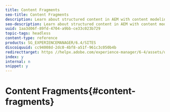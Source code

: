 ```yaml
---
title: Content Fragments
seo-title: Content Fragments
description: Learn about structured content in AEM with content modeling and user-friendly fragment authoring.
seo-description: Learn about structured content in AEM with content modeling and user-friendly fragment authoring.
uuid: 1aa3d06f-89fd-4704-a9bb-ce33c023b729
topic-tags: headless
content-type: reference
products: SG_EXPERIENCEMANAGER/6.4/SITES
discoiquuid: cc94008d-2dc0-4bf8-a51f-961c3c050b4b
redirecttarget: https //helpx.adobe.com/experience-manager/6-4/assets/user-guide.html?topic=/experience-manager/6-4/assets/morehelp/content-fragments.ug.js
index: y
internal: n
snippet: y
---
```


# Content Fragments{#content-fragments}

